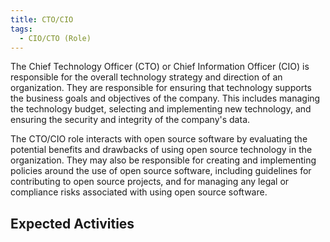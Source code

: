 ```yaml
---
title: CTO/CIO
tags: 
  - CIO/CTO (Role)
---
```

The Chief Technology Officer (CTO) or Chief Information Officer (CIO) is responsible for the overall technology strategy and direction of an organization. They are responsible for ensuring that technology supports the business goals and objectives of the company. This includes managing the technology budget, selecting and implementing new technology, and ensuring the security and integrity of the company's data.

The CTO/CIO role interacts with open source software by evaluating the potential benefits and drawbacks of using open source technology in the organization. They may also be responsible for creating and implementing policies around the use of open source software, including guidelines for contributing to open source projects, and for managing any legal or compliance risks associated with using open source software.

## Expected Activities

<BokTagList tag="CIO/CTO (Role)" filter="Activities" />